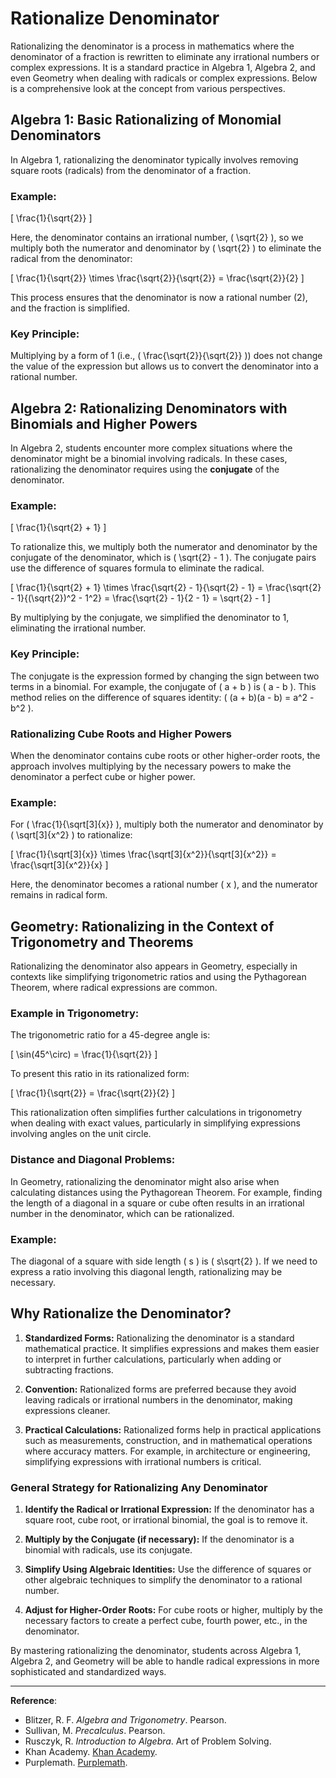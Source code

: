# Rationalize Denominator

Rationalizing the denominator is a process in mathematics where the denominator of a fraction is rewritten to eliminate any irrational numbers or complex expressions. It is a standard practice in Algebra 1, Algebra 2, and even Geometry when dealing with radicals or complex expressions. Below is a comprehensive look at the concept from various perspectives.

## Algebra 1: Basic Rationalizing of Monomial Denominators

In Algebra 1, rationalizing the denominator typically involves removing square roots (radicals) from the denominator of a fraction.

### Example:

\[ \frac{1}{\sqrt{2}} \]

Here, the denominator contains an irrational number, \( \sqrt{2} \), so we multiply both the numerator and denominator by \( \sqrt{2} \) to eliminate the radical from the denominator:

\[
\frac{1}{\sqrt{2}} \times \frac{\sqrt{2}}{\sqrt{2}} = \frac{\sqrt{2}}{2}
\]

This process ensures that the denominator is now a rational number (2), and the fraction is simplified.

### Key Principle:

Multiplying by a form of 1 (i.e., \( \frac{\sqrt{2}}{\sqrt{2}} \)) does not change the value of the expression but allows us to convert the denominator into a rational number.

## Algebra 2: Rationalizing Denominators with Binomials and Higher Powers

In Algebra 2, students encounter more complex situations where the denominator might be a binomial involving radicals. In these cases, rationalizing the denominator requires using the **conjugate** of the denominator.

### Example:

\[ \frac{1}{\sqrt{2} + 1} \]

To rationalize this, we multiply both the numerator and denominator by the conjugate of the denominator, which is \( \sqrt{2} - 1 \). The conjugate pairs use the difference of squares formula to eliminate the radical.

\[
\frac{1}{\sqrt{2} + 1} \times \frac{\sqrt{2} - 1}{\sqrt{2} - 1} = \frac{\sqrt{2} - 1}{(\sqrt{2})^2 - 1^2} = \frac{\sqrt{2} - 1}{2 - 1} = \sqrt{2} - 1
\]

By multiplying by the conjugate, we simplified the denominator to 1, eliminating the irrational number.

### Key Principle:

The conjugate is the expression formed by changing the sign between two terms in a binomial. For example, the conjugate of \( a + b \) is \( a - b \). This method relies on the difference of squares identity: \( (a + b)(a - b) = a^2 - b^2 \).

### Rationalizing Cube Roots and Higher Powers

When the denominator contains cube roots or other higher-order roots, the approach involves multiplying by the necessary powers to make the denominator a perfect cube or higher power.

### Example:

For \( \frac{1}{\sqrt[3]{x}} \), multiply both the numerator and denominator by \( \sqrt[3]{x^2} \) to rationalize:

\[
\frac{1}{\sqrt[3]{x}} \times \frac{\sqrt[3]{x^2}}{\sqrt[3]{x^2}} = \frac{\sqrt[3]{x^2}}{x}
\]

Here, the denominator becomes a rational number \( x \), and the numerator remains in radical form.


## Geometry: Rationalizing in the Context of Trigonometry and Theorems

Rationalizing the denominator also appears in Geometry, especially in contexts like simplifying trigonometric ratios and using the Pythagorean Theorem, where radical expressions are common.

### Example in Trigonometry:
The trigonometric ratio for a 45-degree angle is:

\[
\sin(45^\circ) = \frac{1}{\sqrt{2}}
\]

To present this ratio in its rationalized form:

\[
\frac{1}{\sqrt{2}} = \frac{\sqrt{2}}{2}
\]

This rationalization often simplifies further calculations in trigonometry when dealing with exact values, particularly in simplifying expressions involving angles on the unit circle.

### Distance and Diagonal Problems:
In Geometry, rationalizing the denominator might also arise when calculating distances using the Pythagorean Theorem. For example, finding the length of a diagonal in a square or cube often results in an irrational number in the denominator, which can be rationalized.

### Example:
The diagonal of a square with side length \( s \) is \( s\sqrt{2} \). If we need to express a ratio involving this diagonal length, rationalizing may be necessary.

## Why Rationalize the Denominator?

1. **Standardized Forms:** Rationalizing the denominator is a standard mathematical practice. It simplifies expressions and makes them easier to interpret in further calculations, particularly when adding or subtracting fractions.
  
2. **Convention:** Rationalized forms are preferred because they avoid leaving radicals or irrational numbers in the denominator, making expressions cleaner.

3. **Practical Calculations:** Rationalized forms help in practical applications such as measurements, construction, and in mathematical operations where accuracy matters. For example, in architecture or engineering, simplifying expressions with irrational numbers is critical.

### General Strategy for Rationalizing Any Denominator

1. **Identify the Radical or Irrational Expression:** If the denominator has a square root, cube root, or irrational binomial, the goal is to remove it.
   
2. **Multiply by the Conjugate (if necessary):** If the denominator is a binomial with radicals, use its conjugate.
   
3. **Simplify Using Algebraic Identities:** Use the difference of squares or other algebraic techniques to simplify the denominator to a rational number.

4. **Adjust for Higher-Order Roots:** For cube roots or higher, multiply by the necessary factors to create a perfect cube, fourth power, etc., in the denominator.

By mastering rationalizing the denominator, students across Algebra 1, Algebra 2, and Geometry will be able to handle radical expressions in more sophisticated and standardized ways.

---

**Reference**:

- Blitzer, R. F. *Algebra and Trigonometry*. Pearson.
- Sullivan, M. *Precalculus*. Pearson.
- Rusczyk, R. *Introduction to Algebra*. Art of Problem Solving.
- Khan Academy. [Khan Academy](https://www.khanacademy.org).
- Purplemath. [Purplemath](http://www.purplemath.com).